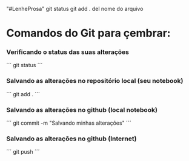 "#LenheProsa" 
git status
git add .
del nome do arquivo

# Comandos do Git para çembrar:

### Verificando o status das suas alterações

´´´
git status
´´´

### Salvando as alterações no repositório local (seu notebook)

´´´
git add . 
´´´

### Salvando as alterações no github (local notebook)

´´´
git commit -m "Salvando minhas alterações" 
´´´

### Salvando as alterações no github (Internet)

´´´
git push
´´´